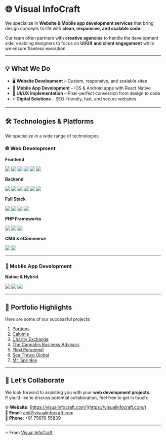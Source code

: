 # 🌐 Visual InfoCraft  

We specialize in **Website & Mobile app development services** that bring design concepts to life with **clean, responsive, and scalable code**.  

Our team often partners with **creative agencies** to handle the development side, enabling designers to focus on **UI/UX and client engagement** while we ensure flawless execution.  

---

## 💡 What We Do  

- 🖥️ **Website Development** – Custom, responsive, and scalable sites  
- 📱 **Mobile App Development** – iOS & Android apps with React Native  
- 🎨 **UI/UX Implementation** – Pixel-perfect conversion from design to code  
- ⚡ **Digital Solutions** – SEO-friendly, fast, and secure websites  

---

## 🛠️ Technologies & Platforms  

We specialize in a wide range of technologies:  

### 🌐 Web Development  

**Frontend**  
<p>
  <img src="https://img.shields.io/badge/React-61DAFB?style=for-the-badge&logo=react&logoColor=black" />
  <img src="https://img.shields.io/badge/Next.js-000000?style=for-the-badge&logo=nextdotjs&logoColor=white" />
  <img src="https://img.shields.io/badge/HTML5-E34F26?style=for-the-badge&logo=html5&logoColor=white" />
  <img src="https://img.shields.io/badge/CSS3-1572B6?style=for-the-badge&logo=css3&logoColor=white" />
  <img src="https://img.shields.io/badge/Tailwind_CSS-06B6D4?style=for-the-badge&logo=tailwindcss&logoColor=white" />
  <img src="https://img.shields.io/badge/Bootstrap-7952B3?style=for-the-badge&logo=bootstrap&logoColor=white" />
</p>

**Backend**  
<p>
  <img src="https://img.shields.io/badge/Node.js-339933?style=for-the-badge&logo=nodedotjs&logoColor=white" />
  <img src="https://img.shields.io/badge/Express.js-000000?style=for-the-badge&logo=express&logoColor=white" />
  <img src="https://img.shields.io/badge/PHP-777BB4?style=for-the-badge&logo=php&logoColor=white" />
  <img src="https://img.shields.io/badge/.NET-512BD4?style=for-the-badge&logo=dotnet&logoColor=white" />
  <img src="https://img.shields.io/badge/C%23-239120?style=for-the-badge&logo=csharp&logoColor=white" />
  <img src="https://img.shields.io/badge/ASP.NET_Core-512BD4?style=for-the-badge&logo=dotnet&logoColor=white" />
</p>

**Full Stack**  
<p>
  <img src="https://img.shields.io/badge/MongoDB-47A248?style=for-the-badge&logo=mongodb&logoColor=white" />
  <img src="https://img.shields.io/badge/Express.js-000000?style=for-the-badge&logo=express&logoColor=white" />
  <img src="https://img.shields.io/badge/React-61DAFB?style=for-the-badge&logo=react&logoColor=black" />
  <img src="https://img.shields.io/badge/Node.js-339933?style=for-the-badge&logo=nodedotjs&logoColor=white" />
</p>

**PHP Frameworks**  
<p>
  <img src="https://img.shields.io/badge/Laravel-FF2D20?style=for-the-badge&logo=laravel&logoColor=white" />
  <img src="https://img.shields.io/badge/CodeIgniter-EF4223?style=for-the-badge&logo=codeigniter&logoColor=white" />
  <img src="https://img.shields.io/badge/Zend-0679EA?style=for-the-badge&logo=zendframework&logoColor=white" />
</p>

**CMS & eCommerce**  
<p>
  <img src="https://img.shields.io/badge/WordPress-21759B?style=for-the-badge&logo=wordpress&logoColor=white" />
  <img src="https://img.shields.io/badge/Shopify-7AB55C?style=for-the-badge&logo=shopify&logoColor=white" />
</p>

---

### 📱 Mobile App Development  

**Native & Hybrid**  
<p>
  <img src="https://img.shields.io/badge/iOS-000000?style=for-the-badge&logo=apple&logoColor=white" />
  <img src="https://img.shields.io/badge/Android-3DDC84?style=for-the-badge&logo=android&logoColor=white" />
  <img src="https://img.shields.io/badge/React_Native-61DAFB?style=for-the-badge&logo=react&logoColor=black" />
</p>

---

## 📂 Portfolio Highlights  

Here are some of our successful projects:  

1. [Portions](https://portions.com.au/)  
2. [Calumis](https://www.calumis.de/)  
3. [Charity Exchange](https://charity.exchange/)  
4. [The Cannabis Business Advisors](https://thecannabisbusinessadvisors.com/)  
5. [Flexi Personnel](https://www.flexi-personnel.com/)  
6. [Sea Thrust Global](https://seathrustglobal.in/)  
7. [Mr. Sprinkle](https://mrsprinkle.co.uk/)  

---

## 🤝 Let’s Collaborate  

We look forward to assisting you with your **web development projects**.  
If you’d like to discuss potential collaboration, feel free to get in touch:  

🌐 **Website**: [https://visualinfocraft.com/](https://visualinfocraft.com/)  
📧 **Email**: anil@visualinfocraft.com  
📱 **Phone**: +91 75676 55839  

---

⭐️ From [Visual InfoCraft](https://visualinfocraft.com/)  
